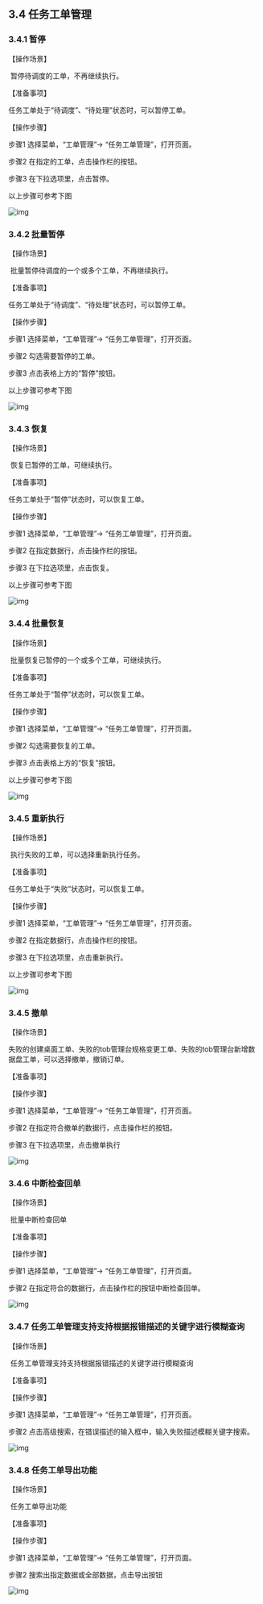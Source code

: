 ## 3.4  任务工单管理

### 3.4.1 暂停

【操作场景】

​    暂停待调度的工单，不再继续执行。

【准备事项】

任务工单处于“待调度”、“待处理”状态时，可以暂停工单。

【操作步骤】

步骤1 选择菜单，“工单管理”-> “任务工单管理”，打开页面。

步骤2 在指定的工单，点击操作栏的按钮。

步骤3 在下拉选项里，点击暂停。

以上步骤可参考下图

![img](./img/image92.png)

### 3.4.2 批量暂停

【操作场景】

​    批量暂停待调度的一个或多个工单，不再继续执行。

【准备事项】

任务工单处于“待调度”、“待处理”状态时，可以暂停工单。

【操作步骤】

步骤1 选择菜单，“工单管理”-> “任务工单管理”，打开页面。

步骤2 勾选需要暂停的工单。

步骤3 点击表格上方的“暂停”按钮。

以上步骤可参考下图

![img](./img/image93.png)

### 3.4.3 恢复

【操作场景】

​    恢复已暂停的工单，可继续执行。

【准备事项】

任务工单处于“暂停”状态时，可以恢复工单。

【操作步骤】

步骤1 选择菜单，“工单管理”-> “任务工单管理”，打开页面。

步骤2 在指定数据行，点击操作栏的按钮。

步骤3 在下拉选项里，点击恢复。

以上步骤可参考下图

![img](./img/image94.png)

### 3.4.4 批量恢复

【操作场景】

​    批量恢复已暂停的一个或多个工单，可继续执行。

【准备事项】

任务工单处于“暂停”状态时，可以恢复工单。

【操作步骤】

步骤1 选择菜单，“工单管理”-> “任务工单管理”，打开页面。

步骤2 勾选需要恢复的工单。

步骤3 点击表格上方的“恢复”按钮。

以上步骤可参考下图

![img](./img/image95.png)

### 3.4.5 重新执行

【操作场景】

​    执行失败的工单，可以选择重新执行任务。

【准备事项】

任务工单处于“失败”状态时，可以恢复工单。

【操作步骤】

步骤1 选择菜单，“工单管理”-> “任务工单管理”，打开页面。    

步骤2 在指定数据行，点击操作栏的按钮。

步骤3 在下拉选项里，点击重新执行。

以上步骤可参考下图

![img](./img/image96.png)

### 3.4.5 撤单

【操作场景】

​    失败的创建桌面工单、失败的tob管理台规格变更工单、失败的tob管理台新增数据盘工单，可以选择撤单，撤销订单。

【准备事项】

【操作步骤】

步骤1 选择菜单，“工单管理”-> “任务工单管理”，打开页面。    

步骤2 在指定符合撤单的数据行，点击操作栏的按钮。

步骤3 在下拉选项里，点击撤单执行

![img](./img/image266.png)

### 3.4.6 中断检查回单

【操作场景】

​    批量中断检查回单

【准备事项】

【操作步骤】

步骤1 选择菜单，“工单管理”-> “任务工单管理”，打开页面。    

步骤2 在指定符合的数据行，点击操作栏的按钮中断检查回单。

![img](./img/image496.png)

### 3.4.7 任务工单管理支持支持根据报错描述的关键字进行模糊查询

【操作场景】

​    任务工单管理支持支持根据报错描述的关键字进行模糊查询

【准备事项】

【操作步骤】

步骤1 选择菜单，“工单管理”-> “任务工单管理”，打开页面。    

步骤2 点击高级搜索，在错误描述的输入框中，输入失败描述模糊关键字搜索。

![img](./img/image497.png)

### 3.4.8 任务工单导出功能

【操作场景】

​    任务工单导出功能

【准备事项】

【操作步骤】

步骤1 选择菜单，“工单管理”-> “任务工单管理”，打开页面。    

步骤2 搜索出指定数据或全部数据，点击导出按钮

![img](./img/image498.png)